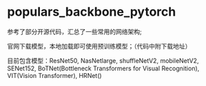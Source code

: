 # populars_backbone_pytorch
参考了部分开源代码，汇总了一些常用的网络架构;

官网下载模型，本地加载即可使用预训练模型；（代码中附下载地址）

目前包含模型：ResNet50, NasNetlarge, shuffleNetV2, mobileNetV2, SENet152, BoTNet(Bottleneck Transformers for Visual Recognition), VIT(Vision Transformer), HRNet()
